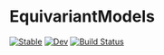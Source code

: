 # EquivariantModels

[![Stable](https://img.shields.io/badge/docs-stable-blue.svg)](https://ACEsuit.github.io/EquivariantModels.jl/stable/)
[![Dev](https://img.shields.io/badge/docs-dev-blue.svg)](https://ACEsuit.github.io/EquivariantModels.jl/dev/)
[![Build Status](https://github.com/ACEsuit/EquivariantModels.jl/actions/workflows/CI.yml/badge.svg?branch=main)](https://github.com/ACEsuit/EquivariantModels.jl/actions/workflows/CI.yml?query=branch%3Amain)
